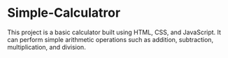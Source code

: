 # Simple-Calculatror
This project is a basic calculator built using HTML, CSS, and JavaScript. It can perform simple arithmetic operations such as addition, subtraction, multiplication, and division.
